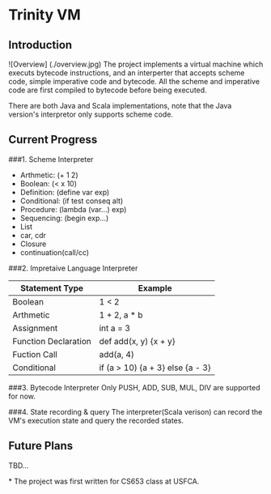 # Trinity VM


## Introduction
![Overview] (./overview.jpg)
The project implements a virtual machine which executs bytecode instructions, and an interperter that accepts scheme code, simple imperative code and bytecode. All the scheme and imperative code are first compiled to bytecode before being executed.


There are both Java and Scala implementations, note that the Java version's interpretor only supports scheme code.

## Current Progress
###1. Scheme Interpreter
* Arthmetic:   (+ 1 2)
* Boolean:     (< x 10)
* Definition:  (define var exp)
* Conditional: (if test conseq alt) 
* Procedure:   (lambda (var...) exp) 
* Sequencing:  (begin exp...)
* List
* car, cdr
* Closure
* continuation(call/cc)

###2. Impretaive Language Interpreter

Statement Type              | Example
---------------------- | --------------------------------
Boolean                | 1 < 2
Arthmetic              | 1 + 2, a * b
Assignment             | int a = 3
Function Declaration   | def add(x, y) {x + y}
Fuction Call           | add(a, 4)
Conditional            | if (a > 10) {a + 3} else {a - 3}

###3. Bytecode Interpreter
Only PUSH, ADD, SUB, MUL, DIV are supported for now.

###4. State recording & query
The interpreter(Scala verison) can record the VM's execution state and query the recorded states.


## Future Plans
TBD...

\* The project was first written for CS653 class at USFCA.